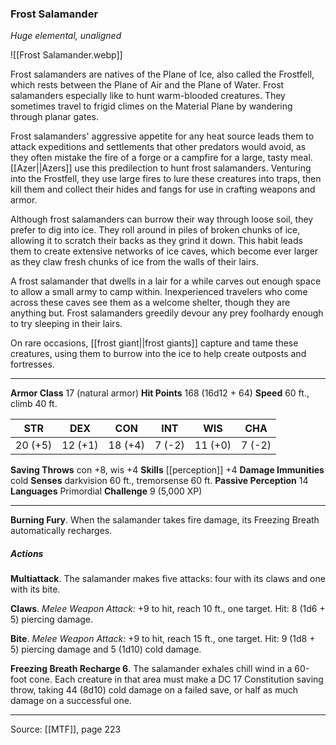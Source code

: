 ### Frost Salamander
_Huge elemental, unaligned_

![[Frost Salamander.webp]]

Frost salamanders are natives of the Plane of Ice, also called the Frostfell, which rests between the Plane of Air and the Plane of Water. Frost salamanders especially like to hunt warm-blooded creatures. They sometimes travel to frigid climes on the Material Plane by wandering through planar gates.

Frost salamanders' aggressive appetite for any heat source leads them to attack expeditions and settlements that other predators would avoid, as they often mistake the fire of a forge or a campfire for a large, tasty meal. [[Azer||Azers]] use this predilection to hunt frost salamanders. Venturing into the Frostfell, they use large fires to lure these creatures into traps, then kill them and collect their hides and fangs for use in crafting weapons and armor.

Although frost salamanders can burrow their way through loose soil, they prefer to dig into ice. They roll around in piles of broken chunks of ice, allowing it to scratch their backs as they grind it down. This habit leads them to create extensive networks of ice caves, which become ever larger as they claw fresh chunks of ice from the walls of their lairs.

A frost salamander that dwells in a lair for a while carves out enough space to allow a small army to camp within. Inexperienced travelers who come across these caves see them as a welcome shelter, though they are anything but. Frost salamanders greedily devour any prey foolhardy enough to try sleeping in their lairs.

On rare occasions, [[frost giant||frost giants]] capture and tame these creatures, using them to burrow into the ice to help create outposts and fortresses.



---

**Armor Class** 17 (natural armor)
**Hit Points** 168 (16d12 + 64)
**Speed** 60 ft., climb 40 ft.

| STR     | DEX     | CON     | INT     | WIS     | CHA     |
|---------|---------|---------|---------|---------|---------|
| 20 (+5) | 12 (+1) | 18 (+4) | 7 (-2) | 11 (+0) | 7 (-2) |

**Saving Throws** con +8, wis +4
**Skills** [[perception]] +4
**Damage Immunities** cold
**Senses** darkvision 60 ft., tremorsense 60 ft.
**Passive Perception** 14
**Languages** Primordial
**Challenge** 9 (5,000 XP)

---

**Burning Fury**. When the salamander takes fire damage, its Freezing Breath automatically recharges.

##### Actions
**Multiattack**. The salamander makes five attacks: four with its claws and one with its bite.

**Claws**. _Melee Weapon Attack:_ +9 to hit, reach 10 ft., one target. Hit: 8 (1d6 + 5) piercing damage.

**Bite**. _Melee Weapon Attack:_ +9 to hit, reach 15 ft., one target. Hit: 9 (1d8 + 5) piercing damage and 5 (1d10) cold damage.

**Freezing Breath Recharge 6**. The salamander exhales chill wind in a 60-foot cone. Each creature in that area must make a DC 17 Constitution saving throw, taking 44 (8d10) cold damage on a failed save, or half as much damage on a successful one.


---

Source: [[MTF]], page 223